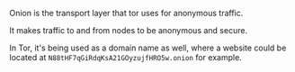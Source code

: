 Onion is the transport layer that tor uses for anonymous traffic.

It makes traffic to and from nodes to be anonymous and secure.

In Tor, it's being used as a domain name as well, where a website could be located
at `N88tHF7qGiRdqKsA21GOyzujfHRO5w.onion` for example.
